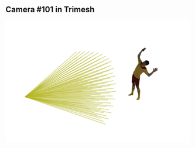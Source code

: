 ## Camera #101 in Trimesh
![alt text](https://github.com/AstitvaSri/Trimesh_camera_setup/blob/main/data/camera.png)
